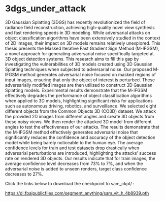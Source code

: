 # 3dgs_under_attack

3D Gaussian Splatting (3DGS) has recently revolutionized the field of radiance
field reconstruction, achieving high-quality novel view synthesis and fast rendering
speeds in 3D modeling. While adversarial attacks on object classification algorithms
have been extensively studied in the context of 2D images, their impact on 3D models
remains relatively unexplored. This thesis presents the Masked Iterative Fast Gradient
Sign Method (M-IFGSM), a novel approach for generating adversarial noise specifically
targeted at 3D object detection systems. This research aims to fill this gap by
investigating the vulnerabilities of 3D models created using 3D Gaussian Splatting
techniques when subjected to adversarial noise.
Our proposed M-IFGSM method generates adversarial noise focused on masked
regions of input images, ensuring that only the object of interest is perturbed. These
adversarially modified images are then utilized to construct 3D Gaussian Splatting
models. Experimental results demonstrate that the M-IFGSM effectively degrades the
performance of object classification algorithms when applied to 3D models, highlighting
significant risks for applications such as autonomous driving, robotics, and surveillance.
We selected eight different objects from the Common Objects 3D (CO3D)
dataset. We attack the provided 2D images from different angles and create 3D objects
from these noisy views. We then render the attacked 3D model from different angles to
test the effectiveness of our attacks. The results demonstrate that the M-IFGSM
method effectively generates adversarial noise that significantly reduces the confidence
and accuracy of the object detection model while being barely noticeable to the human
eye. The average confidence levels for train and test datasets drop drastically when
adversarial perturbations are introduced, highlighting the attacks’ success rate on
rendered 3D objects. Our results indicate that for train images, the average confidence
level decreases from 73% to 7%, and when the adversarial noise is added to unseen
renders, target class confidence decreases to 27%.


Click the links below to download the checkpoint to sam_ckpt/ : 

https://dl.fbaipublicfiles.com/segment_anything/sam_vit_h_4b8939.pth
